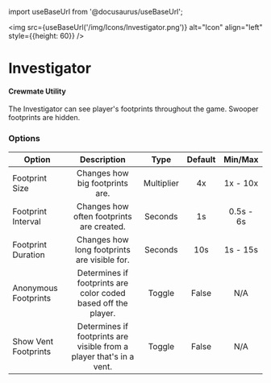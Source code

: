 import useBaseUrl from '@docusaurus/useBaseUrl';

<img src={useBaseUrl('/img/Icons/Investigator.png')} alt="Icon" align="left" style={{height: 60}} />
# Investigator

#### Crewmate Utility

The Investigator can see player's footprints throughout the game. Swooper footprints are hidden.

### Options

| Option | Description | Type | Default | Min/Max |
|----------|:-----------------:|:------:|:------:|:------:|
| Footprint Size | Changes how big footprints are. | Multiplier | 4x | 1x - 10x |
| Footprint Interval | Changes how often footprints are created. | Seconds | 1s | 0.5s - 6s |
| Footprint Duration | Changes how long footprints are visible for. | Seconds | 10s | 1s - 15s |
| Anonymous Footprints | Determines if footprints are color coded based off the player. | Toggle | False | N/A |
| Show Vent Footprints | Determines if footprints are visible from a player that's in a vent. | Toggle | False | N/A |